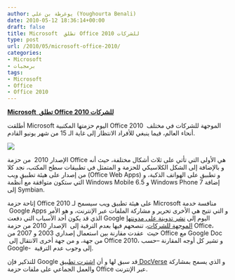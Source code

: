 ```yaml
---
author: يوغرطة بن علي (Youghourta Benali)
date: 2010-05-12 18:36:14+00:00
draft: false
title: Microsoft  تطلق Office 2010 للشركات
type: post
url: /2010/05/microsoft-office-2010/
categories:
- Microsoft
- برمجيات
tags:
- Microsoft
- Office
- Office 2010
---
```


[**Microsoft  تطلق Office 2010 للشركات**](https://www.it-scoop.com/2010/05/microsoft-office-2010/)


أطلقت Microsoft اليوم حزمتها المكتبية Office 2010  الموجهة للشركات في مختلف أنحاء العالم، فيما ينبغي للأفراد الانتظار إلى غاية الـ 15 من شهر يونيو القادم.

[![](https://www.it-scoop.com/wp-content/uploads/2010/01/office2010-logo.jpg)
](https://www.it-scoop.com/2010/05/microsoft-office-2010/)

الإصدار 2010  من حزمة Office هي الأولى التي تأتي على ثلاث أشكال مختلفة، حيث أنه و بالإضافة إلى الشكل الكلاسيكي للحزمة و المتمثل في تطبيقات سطح المكتب، نجد كلا من إصدار على هيئة تطبيق ويب (Office Web Apps) و تطبيق على الهواتف الذكية، و التي ستكون متوافقة مع أنظمة Windows Mobile 6.5 و Windows Phone 7 إضافة إلى Symbian.

إتاحة حزمة Office 2010 على هيئة تطبيق ويب سيسمح لـ Microsoft منافسة خدمة  Google Apps و التي تتيح هي الأخرى تحرير و مشاركة الملفات عبر الإنترنت، و هو الأمر الذي قد يكون أحد الأسباب التي دفعت Google اليوم إلى [نشر تدوينة على مدونتها الموجهة للشركات](http://googleenterprise.blogspot.com/2010/05/upgrade-here.html)، تنصحهم فيها بعدم الترقية إلى  الإصدار 2010 من حزمة Office، حيث  عقدت مقارنة بين استعمال إصداري 2003 و 2007 من Office مع Google Doc  من جهة، و من جهة أخرى الانتقال إلى Office 2010، و تشير كل أوجه المقارنة –حسب Google-  إلى وجوب عدم الترقية.

للتذكير فإن Google قد سبق لها و أن [اشترت تطبيق DocVerse](../../../../../2010/03/google-%D8%AA%D8%B6%D9%85-%D8%B1%D8%B3%D9%85%D9%8A%D8%A7-docverse-%D8%A5%D9%84%D9%8A%D9%87%D8%A7%D8%8C-%D9%88-%D8%AA%D8%A8%D8%AF%D8%A3-%D9%85%D9%86%D8%A7%D9%81%D8%B3%D8%A9-%D8%BA%D9%8A%D8%B1-%D9%85/) و الذي يسمح بمشاركة والعمل الجماعي على ملفات حزمة Office عبر الإنترنت.
